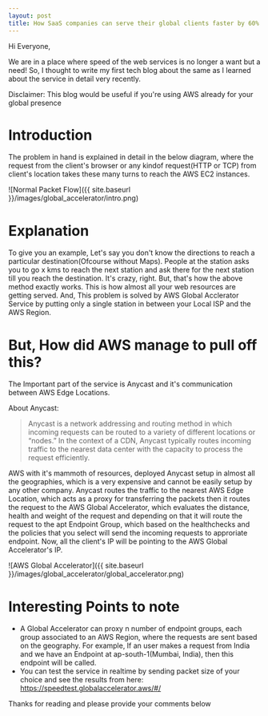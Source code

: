 ```yaml
---
layout: post
title: How SaaS companies can serve their global clients faster by 60% using AWS Global Accelerator Service 
---
```


Hi Everyone,

We are in a place where speed of the web services is no longer a want but a need! So, I thought to write my first tech blog about the same as I learned about the service in detail very recently.

Disclaimer: This blog would be useful if you're using AWS already for your global presence

# Introduction

The problem in hand is explained in detail in the below diagram, where the request from the client's browser or any kindof request(HTTP or TCP) from client's location takes these many turns to reach the AWS EC2 instances. 

![Normal Packet Flow]({{ site.baseurl }}/images/global_accelerator/intro.png)

# Explanation

To give you an example, Let's say you don't know the directions to reach a particular destination(Ofcourse without Maps). People at the station asks you to go x kms to reach the next station and ask there for the next station till you reach the destination. It's crazy, right. But, that's how the above method exactly works. This is how almost all your web resources are getting served. And, This problem is solved by AWS Global Acclerator Service by putting only a single station in between your Local ISP and the AWS Region.

# But, How did AWS manage to pull off this?

The Important part of the service is Anycast and it's communication between AWS Edge Locations.

About Anycast:

> Anycast is a network addressing and routing method in which incoming requests can be routed to a variety of different locations or “nodes.” In the context of a CDN, Anycast typically routes incoming traffic to the nearest data center with the capacity to process the request efficiently.

AWS with it's mammoth of resources, deployed Anycast setup in almost all the geographies, which is a very expensive and cannot be easily setup by any other company. Anycast routes the traffic to the nearest AWS Edge Location, which acts as a proxy for transferring the packets then it routes the request to the AWS Global Accelerator, which evaluates the distance, health and weight of the request and depending on that it will route the request to the apt Endpoint Group, which based on the healthchecks and the policies that you select will send the incoming requests to approriate endpoint. Now, all the client's IP will be pointing to the AWS Global Accelerator's IP.

![AWS Global Accelerator]({{ site.baseurl }}/images/global_accelerator/global_accelerator.png)

# Interesting Points to note

- A Global Accelerator can proxy n number of endpoint groups, each group associated to an AWS Region, where the requests are sent based on the geography. For example, If an user makes a request from India and we have an Endpoint at ap-south-1(Mumbai, India), then this endpoint will be called.
- You can test the service in realtime by sending packet size of your choice and see the results from here: https://speedtest.globalaccelerator.aws/#/


Thanks for reading and please provide your comments below

